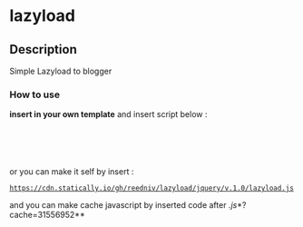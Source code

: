 # lazyload


## Description

Simple Lazyload to blogger

### How to use

**insert in your own template** and insert script below :
<pre><code>
<script type='text/javascript'>
/*! Lazyload */
var lazyload=!1;window.addEventListener("scroll",function(){(0!=document.documentElement.scrollTop&&!1===lazyload||0!=document.body.scrollTop&&!1===lazyload)&&(!function(){var e=document.createElement("script");e.type="text/javascript",e.async=!0,e.src="https://cdn.statically.io/gh/reedniv/lazyload/jquery/v.1.0/lazyload.js?cache=31556952";var a=document.getElementsByTagName("script")[0];a.parentNode.insertBefore(e,a)}(),lazyload=!0)},!0);
</script>
</code></pre>
or you can make it self by insert : <pre><code>https://cdn.statically.io/gh/reedniv/lazyload/jquery/v.1.0/lazyload.js</code></pre>
and you can make cache javascript by inserted code after *.js**?cache=31556952**
